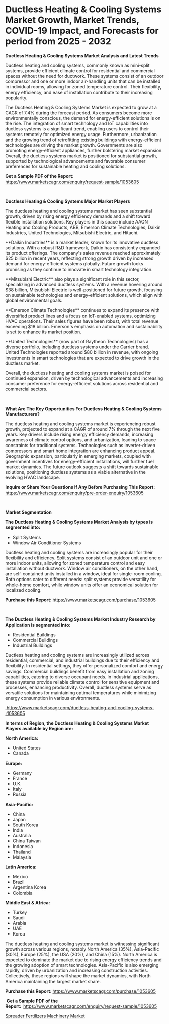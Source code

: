 <p><h1>Ductless Heating & Cooling Systems Market Growth, Market Trends, COVID-19 Impact, and Forecasts for period from 2025 - 2032</h1></p><p><strong>Ductless Heating & Cooling Systems Market Analysis and Latest Trends</strong></p>
<p><p>Ductless heating and cooling systems, commonly known as mini-split systems, provide efficient climate control for residential and commercial spaces without the need for ductwork. These systems consist of an outdoor compressor and one or more indoor air-handling units that can be installed in individual rooms, allowing for zoned temperature control. Their flexibility, energy efficiency, and ease of installation contribute to their increasing popularity.</p><p>The Ductless Heating & Cooling Systems Market is expected to grow at a CAGR of 7.4% during the forecast period. As consumers become more environmentally conscious, the demand for energy-efficient solutions is on the rise. The integration of smart technology and IoT capabilities into ductless systems is a significant trend, enabling users to control their systems remotely for optimized energy usage. Furthermore, urbanization and the growing trend of retrofitting existing buildings with energy-efficient technologies are driving the market growth. Governments are also promoting energy-efficient appliances, further bolstering market expansion. Overall, the ductless systems market is positioned for substantial growth, supported by technological advancements and favorable consumer preferences for sustainable heating and cooling solutions.</p></p>
<p><strong>Get a Sample PDF of the Report:&nbsp;</strong> <a href="https://www.marketscagr.com/enquiry/request-sample/1053605?utm_campaign=2281&utm_medium=2&utm_source=Github&utm_content=ia&utm_term=28022025&utm_id=ductless-heating-cooling-systems">https://www.marketscagr.com/enquiry/request-sample/1053605</a></p>
<p>&nbsp;</p>
<p><strong>Ductless Heating & Cooling Systems Major Market Players</strong></p>
<p><p>The ductless heating and cooling systems market has seen substantial growth, driven by rising energy efficiency demands and a shift toward flexible installation solutions. Key players in this space include AAON Heating and Cooling Products, ABB, Emerson Climate Technologies, Daikin Industries, United Technologies, Mitsubishi Electric, and Hitachi.</p><p>**Daikin Industries** is a market leader, known for its innovative ductless solutions. With a robust R&D framework, Daikin has consistently expanded its product offerings. The company's sales revenue reached approximately $25 billion in recent years, reflecting strong growth driven by increased demand for energy-efficient systems globally. Future growth looks promising as they continue to innovate in smart technology integration.</p><p>**Mitsubishi Electric** also plays a significant role in this sector, specializing in advanced ductless systems. With a revenue hovering around $38 billion, Mitsubishi Electric is well-positioned for future growth, focusing on sustainable technologies and energy-efficient solutions, which align with global environmental goals.</p><p>**Emerson Climate Technologies** continues to expand its presence with diversified product lines and a focus on IoT-enabled systems, optimizing HVAC operations. Their sales figures have been robust, with total revenue exceeding $18 billion. Emerson's emphasis on automation and sustainability is set to enhance its market position.</p><p>**United Technologies** (now part of Raytheon Technologies) has a diverse portfolio, including ductless systems under the Carrier brand. United Technologies reported around $80 billion in revenue, with ongoing investments in smart technologies that are expected to drive growth in the ductless market.</p><p>Overall, the ductless heating and cooling systems market is poised for continued expansion, driven by technological advancements and increasing consumer preference for energy-efficient solutions across residential and commercial sectors.</p></p>
<p>&nbsp;</p>
<p><strong>What Are The Key Opportunities For Ductless Heating & Cooling Systems Manufacturers?</strong></p>
<p><p>The ductless heating and cooling systems market is experiencing robust growth, projected to expand at a CAGR of around 7% through the next five years. Key drivers include rising energy efficiency demands, increasing awareness of climate control options, and urbanization, leading to space constraints for traditional systems. Technologies such as inverter-driven compressors and smart home integration are enhancing product appeal. Geographic expansion, particularly in emerging markets, coupled with government incentives for energy-efficient installations, will further fuel market dynamics. The future outlook suggests a shift towards sustainable solutions, positioning ductless systems as a viable alternative in the evolving HVAC landscape.</p></p>
<p><strong>Inquire or Share Your Questions If Any Before Purchasing This Report:</strong> <a href="https://www.marketscagr.com/enquiry/pre-order-enquiry/1053605?utm_campaign=2281&utm_medium=2&utm_source=Github&utm_content=ia&utm_term=28022025&utm_id=ductless-heating-cooling-systems">https://www.marketscagr.com/enquiry/pre-order-enquiry/1053605</a></p>
<p>&nbsp;</p>
<p><strong>Market Segmentation</strong></p>
<p><strong>The Ductless Heating & Cooling Systems Market Analysis by types is segmented into:</strong></p>
<p><ul><li>Split Systems</li><li>Window Air Conditioner Systems</li></ul></p>
<p><p>Ductless heating and cooling systems are increasingly popular for their flexibility and efficiency. Split systems consist of an outdoor unit and one or more indoor units, allowing for zoned temperature control and easy installation without ductwork. Window air conditioners, on the other hand, are self-contained units installed in a window, ideal for single-room cooling. Both options cater to different needs: split systems provide versatility for whole-home comfort, while window units offer an economical solution for localized cooling.</p></p>
<p><strong>Purchase this Report:&nbsp;</strong><a href="https://www.marketscagr.com/purchase/1053605?utm_campaign=2281&utm_medium=2&utm_source=Github&utm_content=ia&utm_term=28022025&utm_id=ductless-heating-cooling-systems">https://www.marketscagr.com/purchase/1053605</a></p>
<p>&nbsp;</p>
<p><strong>The Ductless Heating & Cooling Systems Market Industry Research by Application is segmented into:</strong></p>
<p><ul><li>Residential Buildings</li><li>Commercial Buildings</li><li>Industrial Buildings</li></ul></p>
<p><p>Ductless heating and cooling systems are increasingly utilized across residential, commercial, and industrial buildings due to their efficiency and flexibility. In residential settings, they offer personalized comfort and energy savings. Commercial buildings benefit from easy installation and zoning capabilities, catering to diverse occupant needs. In industrial applications, these systems provide reliable climate control for sensitive equipment and processes, enhancing productivity. Overall, ductless systems serve as versatile solutions for maintaining optimal temperatures while minimizing energy consumption in various environments.</p></p>
<p><a href="https://www.marketscagr.com/ductless-heating-and-cooling-systems-r1053605?utm_campaign=2281&utm_medium=2&utm_source=Github&utm_content=ia&utm_term=28022025&utm_id=ductless-heating-cooling-systems">&nbsp;https://www.marketscagr.com/ductless-heating-and-cooling-systems-r1053605</a></p>
<p><strong>In terms of Region, the Ductless Heating & Cooling Systems Market Players available by Region are:</strong></p>
<p>
    <p> <strong> North America: </strong>
        <ul>
            <li>United States</li>
            <li>Canada</li>
        </ul>
        </p> 
    <p> <strong> Europe: </strong>
        <ul>
            <li>Germany</li>
            <li>France</li>
            <li>U.K.</li>
            <li>Italy</li>
            <li>Russia</li>
        </ul>
        </p> 
    <p> <strong> Asia-Pacific: </strong>
        <ul>
            <li>China</li>
            <li>Japan</li>
            <li>South Korea</li>
            <li>India</li>
            <li>Australia</li>
            <li>China Taiwan</li>
            <li>Indonesia</li>
            <li>Thailand</li>
            <li>Malaysia</li>
        </ul>
        </p> 
    <p> <strong> Latin America: </strong>
        <ul>
            <li>Mexico</li>
            <li>Brazil</li>
            <li>Argentina Korea</li>
            <li>Colombia</li>
        </ul>
        </p> 
    <p> <strong> Middle East & Africa: </strong>
        <ul>
            <li>Turkey</li>
            <li>Saudi</li>
            <li>Arabia</li>
            <li>UAE</li>
            <li>Korea</li>
        </ul>
    </p>
    </p>
<p><p>The ductless heating and cooling systems market is witnessing significant growth across various regions, notably North America (35%), Asia-Pacific (30%), Europe (25%), the USA (20%), and China (15%). North America is expected to dominate the market due to rising energy efficiency trends and the growing adoption of smart technologies. Asia-Pacific is also emerging rapidly, driven by urbanization and increasing construction activities. Collectively, these regions will shape the market dynamics, with North America maintaining the largest market share.</p></p>
<p><strong>Purchase this Report: </strong><a href="https://www.marketscagr.com/purchase/1053605?utm_campaign=2281&utm_medium=2&utm_source=Github&utm_content=ia&utm_term=28022025&utm_id=ductless-heating-cooling-systems">https://www.marketscagr.com/purchase/1053605</a></p>
<p>&nbsp;<strong>Get a Sample PDF of the Report:&nbsp;&nbsp;</strong><a href="https://www.marketscagr.com/enquiry/request-sample/1053605?utm_campaign=2281&utm_medium=2&utm_source=Github&utm_content=ia&utm_term=28022025&utm_id=ductless-heating-cooling-systems">https://www.marketscagr.com/enquiry/request-sample/1053605</a></p>
<p><strong></strong></p>
<p><p><a href="https://github.com/sapsaidamary/Market-Research-Report-List-1/blob/main/spreader-fertilizers-machinery-market.md?utm_campaign=2281&utm_medium=2&utm_source=Github&utm_content=ia&utm_term=28022025&utm_id=ductless-heating-cooling-systems">Spreader Fertilizers Machinery Market</a></p></p>